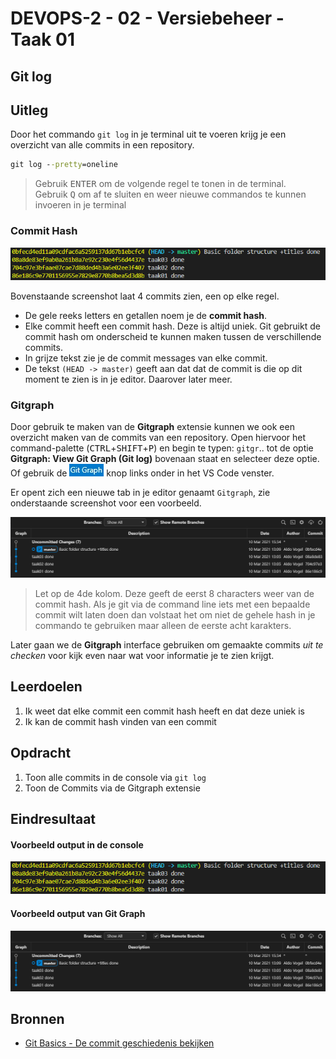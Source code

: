 # DEVOPS-2 - 02 - Versiebeheer - Taak 01

## Git log

## Uitleg

Door het commando `git log` in je terminal uit te voeren krijg je een overzicht van alle commits in een repository. 

```cmd
git log --pretty=oneline
```

> Gebruik <kbd>ENTER</kbd> om de volgende regel te tonen in de terminal.  
> Gebruik <kbd>Q</kbd> om af te sluiten en weer nieuwe commandos te kunnen invoeren in je terminal


### Commit Hash

![Git log terminal output](img/git-log-terminal.png)

Bovenstaande screenshot laat 4 commits zien, een op elke regel. 
* De gele reeks letters en getallen noem je de **commit hash**. 
* Elke commit heeft een commit hash. Deze is altijd uniek. Git gebruikt de commit hash om onderscheid te kunnen maken tussen de verschillende commits.
* In grijze tekst zie je de commit messages van elke commit. 
* De tekst `(HEAD -> master)` geeft aan dat dat de commit is die op dit moment te zien is in je editor. Daarover later meer.

### Gitgraph

Door gebruik te maken van de **Gitgraph** extensie kunnen we ook een overzicht maken van de commits van een repository. Open hiervoor het command-palette (<kbd>CTRL</kbd>+<kbd>SHIFT</kbd>+<kbd>P</kbd>) en begin te typen: `gitgr`.. tot de optie **Gitgraph: View Git Graph (Git log)** bovenaan staat en selecteer deze optie. Of gebruik de ![](img/gitgraph-btn.jpg) knop links onder in het VS Code venster.

Er opent zich een nieuwe tab in je editor genaamt `Gitgraph`, zie onderstaande screenshot voor een voorbeeld.

![Gitgraph extensie output](img/git-gitgraph.png)

> Let op de 4de kolom. Deze geeft de eerst 8 characters weer van de commit hash. Als je git via de command line iets met een bepaalde commit wilt laten doen dan volstaat het om niet de gehele hash in je commando te gebruiken maar alleen de eerste acht karakters. 

Later gaan we de **Gitgraph** interface gebruiken om gemaakte commits _uit te checken_ voor kijk even naar wat voor informatie je te zien krijgt.

## Leerdoelen

1. Ik weet dat elke commit een commit hash heeft en dat deze uniek is
2. Ik kan de commit hash vinden van een commit

## Opdracht

1.  Toon alle commits in de console via `git log`
2.  Toon de Commits via de Gitgraph extensie

## Eindresultaat

#### Voorbeeld output in de console 
![](img/git-log-terminal.png)

#### Voorbeeld output van Git Graph
![](img/git-gitgraph.png)

## Bronnen
* [Git Basics - De commit geschiedenis bekijken](https://git-scm.com/book/nl/v2/Git-Basics-De-commit-geschiedenis-bekijken)